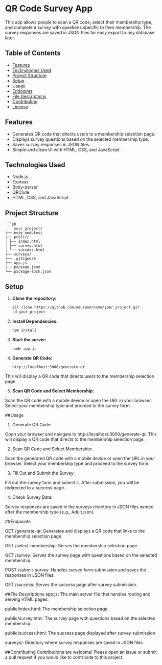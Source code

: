 # QR Code Survey App

This app allows people to scan a QR code, select their membership type, and complete a survey with questions specific to their membership. The survey responses are saved in JSON files for easy export to any database later.

## Table of Contents

- [Features](#features)
- [Technologies Used](#technologies-used)
- [Project Structure](#project-structure)
- [Setup](#setup)
- [Usage](#usage)
- [Endpoints](#endpoints)
- [File Descriptions](#file-descriptions)
- [Contributing](#contributing)
- [License](#license)

## Features

- Generates QR code that directs users to a membership selection page.
- Displays survey questions based on the selected membership type.
- Saves survey responses in JSON files.
- Simple and clean UI with HTML, CSS, and JavaScript.

## Technologies Used

- Node.js
- Express
- Body-parser
- QRCode
- HTML, CSS, and JavaScript

## Project Structure

    ```sh
        your_project/
    ├── node_modules/
    ├── public/
    │ ├── index.html
    │ ├── survey.html
    │ └── success.html
    ├── surveys/
    ├── .gitignore
    ├── app.js
    ├── package.json
    └── package-lock.json


## Setup

1. **Clone the repository:**
   ```sh
   git clone https://github.com/yourusername/your_project.git
   cd your_project


2. **Install Dependencies:**

    ```sh
    npm install

3. **Start the server:**

    ```sh
    node app.js


4. **Generate QR Code:**

    ```sh
    http://localhost:3000/generate-qr

This will display a QR code that directs users to the membership selection page.


5. **Scan QR Code and Select Membership:**

Scan the QR code with a mobile device or open the URL in your browser.
Select your membership type and proceed to the survey form.


##Usage

1. Generate QR Code:

Open your browser and navigate to http://localhost:3000/generate-qr.
This will display a QR code that directs to the membership selection page.


2. Scan QR Code and Select Membership:

Scan the generated QR code with a mobile device or open the URL in your browser.
Select your membership type and proceed to the survey form.


3. Fill Out and Submit the Survey:

Fill out the survey form and submit it.
After submission, you will be redirected to a success page.


4. Check Survey Data:

Survey responses are saved in the surveys directory in JSON files named after the membership type (e.g., Adult.json).


##Endpoints


GET /generate-qr:
Generates and displays a QR code that links to the membership selection page.

GET /select-membership:
Serves the membership selection page.

GET /survey:
Serves the survey page with questions based on the selected membership.

POST /submit-survey:
Handles survey form submission and saves the responses in JSON files.

GET /success:
Serves the success page after survey submission.

##File Descriptions
app.js:
The main server file that handles routing and serving HTML pages.

public/index.html:
The membership selection page.

public/survey.html:
The survey page with questions based on the selected membership.

public/success.html:
The success page displayed after survey submission.

surveys/:
Directory where survey responses are saved in JSON files.

##Contributing
Contributions are welcome! Please open an issue or submit a pull request if you would like to contribute to this project.